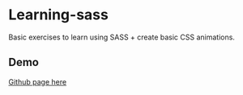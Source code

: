 # Learning-sass

Basic exercises to learn using SASS + create basic CSS animations.

## Demo

[Github page here](https://caroline1123.github.io/learning-sass/)
